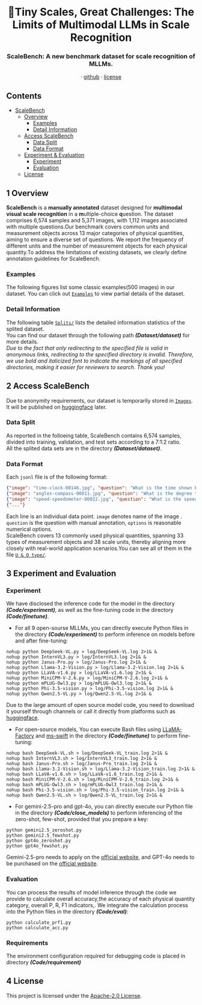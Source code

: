 <br />
<p align="center">
  <h1 align="center"> 🔭Tiny Scales, Great Challenges: The Limits of Multimodal LLMs in Scale
Recognition </h1>
  <h3 align="center">ScaleBench: A new benchmark dataset for scale recognition of MLLMs.</h3>
  
  <p align="center">  
<!--     <a href="">arxiv</a> -->
    ·
    <a href="https://github.com/JJH12234/ScaleBench/blob/main/Dateset/dataset/train.jsonl">github</a>
    ·
    <a href="https://github.com/JJH12234/ScaleBench/blob/main/LICENSE">license</a>
<!--     <a href="">benchmark</a> -->
    
  </p>
</p>


## Contents

- [ScaleBench](#Contents)
  - [Overview](#1-Overview)
    - [Examples](#Examples)
    - [Detail Information](#Detail-Information)
  - [Access ScaleBench](#2-Access-ScaleBench)
    - [Data Split](#Data-Split)
    - [Data Format](#Data-Format)
  - [Experiment & Evaluation](#3-Experiment-and-Evaluation)
    - [Experiment](#Experiment)
    - [Evaluation](#Evaluation)
  - [License](#4-License)




## 1 Overview
**ScaleBench** is a **manually annotated** dataset designed for **multimodal visual scale recognition** in a **m**ultiple-choice **q**uestion.
The dataset comprises 6,574 samples and 5,371 images, with 1,112 images associated with multiple questions.Our benchmark covers common units and measurement objects across 13 major categories of physical quantities, aiming to ensure a diverse set of questions. We report the frequency of different units and the
number of measurement objects for each physical quantity.To address the limitations of existing datasets, we clearly define annotation guidelines for ScaleBench.
### Examples
The following figures list some classic examples(500 images) in our dataset. You can click out [`Examples`](Examples) to view partial details of the dataset.

### Detail Information
The following table [`Splits/`](Comparison/splits.png) lists the detailed information statistics of the splited dataset.
<br>
You can find our dataset through the following path **_(Dataset/dataset)_** for more details.
<br>
_Due to the fact that only redirecting to the specified file is valid in anonymous links, redirecting to the specified directory is invalid. Therefore, we use bold and italicized font to indicate the markings of all specified directories, making it easier for reviewers to search. Thank you!_


## 2 Access ScaleBench
Due to anonymity requirements, our dataset is temporarily stored in [`Images`](Images). It will be published on [huggingface](https://huggingface.co) later.

###  Data Split
As reported in the folloeing table, ScaleBench contains 6,574 samples, divided into training, validation, and test sets according to a 7:1:2 ratio.
<br>All the splited data sets are in the directory **_(Dataset/dataset)_**. 


### Data Format
Each `jsonl` file is of the following format:
```json
{"image": "time-clock-00146.jpg", "question": "What is the time shown by the clock in the image?", "options": ["A.9:27:32", "B.9:32:27", "C.9:31:27", "D.9:27:31"], "answer": "C"}
{"image": "angles-compass-00011.jpg", "question": "What is the degree that the white pointer of the compass in the image is pointing to?", "options": ["A.280", "B.290", "C.300", "D.310"], "answer": "B"}
{"image": "speed-speedometer-00022.jpg", "question": "What is the speed shown by the speedometer in the image in km/h?", "options": ["A.105", "B.100", "C.115", "D.110"], "answer": "C"}
{"..."}
```
Each line is an individual data point.
`image`  denotes name of the image . `question`  is the question with manual annotation, `options`  is reasonable numerical options.
<br>
ScaleBench covers 13 commonly used physical quantities, spanning 33 types of measurement objects and 38 scale units, thereby aligning more closely with real-world application scenarios.You can see all of them in the file [`U & O type/`](Dataset/type/Units_and_Object.png). 

## 3 Experiment and Evaluation
### Experiment
We have disclosed the inference code for the model in the directory **_(Code/experiment)_**,  as well as the fine-tuning code in the directory **_(Code/finetune)_**.
<br>
- For all 9 open-sourse MLLMs, you can directly execute Python files in the directory **_(Code/experiment)_** to perform inference on models before and after fine-tuning: 
```
nohup python DeepSeek-VL.py > log/DeepSeek-VL.log 2>1& &
nohup python InternVL3.py > log/InternVL3.log 2>1& &
nohup python Janus-Pro.py > log/Janus-Pro.log 2>1& &
nohup python Llama-3.2-Vision.py > log/Llama-3.2-Vision.log 2>1& &
nohup python LLaVA-v1.6.py > log/LLaVA-v1.6.log 2>1& &
nohup python MiniCPM-V-2.6.py > log/MiniCPM-V-2.6.log 2>1& &
nohup python mPLUG-Owl3.py > log/mPLUG-Owl3.log 2>1& &
nohup python Phi-3.5-vision.py > log/Phi-3.5-vision.log 2>1& &
nohup python Qwen2.5-VL.py > log/Qwen2.5-VL.log 2>1& &
```
Due to the large amount of open source model code, you need to download it yourself through channels or call it directly from platforms such as [huggingface](https://huggingface.co).
- For open-source models, You can execute Bash files using [LLaMA-Factory](https://github.com/hiyouga/LLaMA-Factory) and [ms-swift](https://github.com/modelscope/ms-swift) in the directory **_(Code/finetune)_** to perform fine-tuning:
```
nohup bash DeepSeek-VL.sh > log/DeepSeek-VL_train.log 2>1& &
nohup bash InternVL3.sh > log/InternVL3_train.log 2>1& &
nohup bash Janus-Pro.sh > log/Janus-Pro_train.log 2>1& &
nohup bash Llama-3.2-Vision.sh > log/Llama-3.2-Vision_train.log 2>1& &
nohup bash LLaVA-v1.6.sh > log/LLaVA-v1.6_train.log 2>1& &
nohup bash MiniCPM-V-2.6.sh > log/MiniCPM-V-2.6_train.log 2>1& &
nohup bash mPLUG-Owl3.sh > log/mPLUG-Owl3_train.log 2>1& &
nohup bash Phi-3.5-vision.sh > log/Phi-3.5-vision_train.log 2>1& &
nohup bash Qwen2.5-VL.sh > log/Qwen2.5-VL_train.log 2>1& &
```
- For gemini-2.5-pro and gpt-4o, you can directly execute our Python file in the directory **_(Code/close_models)_** to perform inferencing of the zero-shot, few-shot, provided that you prepare a key:
```
python gemini2.5_zeroshot.py
python gemini2.5_fewshot.py
python gpt4o_zeroshot.py
python gpt4o_fewshot.py
```
Gemini-2.5-pro needs to apply on the [official website](https://aistudio.google.com/app/apikey), and GPT-4o needs to be purchased on the [official website](https://openai.com/).

### Evaluation
You can process the results of model inference through the code we provide to calculate overall accuracy,the accuracy of each physical quantity category, overall P, R, F1 indicators,. We integrate the calculation process into the Python files in the directory **_(Code/eval)_**:
```
python calculate_prf1.py
python calculate_acc.py
```

### Requirements
The environment configuration required for debugging code is placed in directory **_(Code/requirement)_**

## 4 License
This project is licensed under the [Apache-2.0 License](LICENSE).
